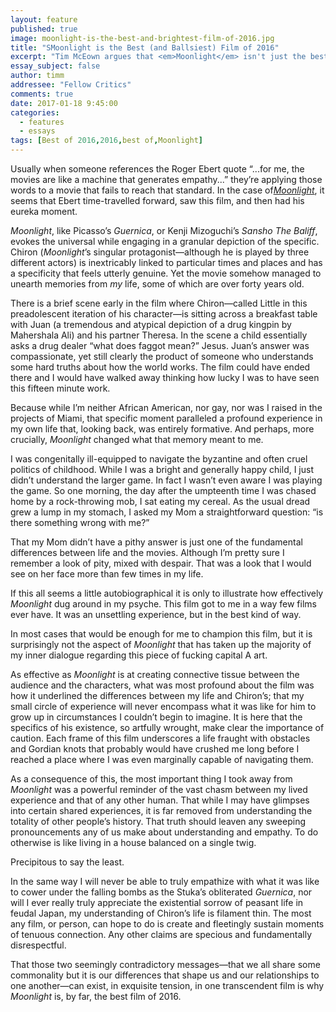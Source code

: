 ```yaml
---
layout: feature
published: true
image: moonlight-is-the-best-and-brightest-film-of-2016.jpg
title: "SMoonlight is the Best (and Ballsiest) Film of 2016"
excerpt: "Tim McEown argues that <em>Moonlight</em> isn't just the best film of 2016, but a piece of great \"capital A\" art."
essay_subject: false
author: timm
addressee: "Fellow Critics"
comments: true
date: 2017-01-18 9:45:00
categories:
  - features
  - essays
tags: [Best of 2016,2016,best of,Moonlight]
---
```

Usually when someone references the Roger Ebert quote “...for me, the movies are like a machine that generates empathy...” they’re applying those words to a movie that fails to reach that standard. In the case of[_Moonlight_](http://www.dearcastandcrew.com/content/2016/11/3/moonlight.html), it seems that Ebert time-travelled forward, saw this film, and then had his eureka moment. 

_Moonlight_, like Picasso’s _Guernica_, or Kenji Mizoguchi’s _Sansho The Baliff_, evokes the universal while engaging in a granular depiction of the specific. Chiron (_Moonlight_’s singular protagonist—although he is played by three different actors) is inextricably linked to particular times and places and has a specificity that feels utterly genuine. Yet the movie somehow managed to unearth memories from _my_ life, some of which are over forty years old.

There is a brief scene early in the film where Chiron—called Little in this preadolescent iteration of his character—is sitting across a breakfast table with Juan (a tremendous and atypical depiction of a drug kingpin by Mahershala Ali) and his partner Theresa. In the scene a child essentially asks a drug dealer “what does faggot mean?” Jesus. Juan’s answer was compassionate, yet still clearly the product of someone who understands some hard truths about how the world works. The film could have ended there and I would have walked away thinking how lucky I was to have seen this fifteen minute work.  

Because while I’m neither African American, nor gay, nor was I raised in the projects of Miami, that specific moment paralleled a profound experience in my own life that, looking back, was entirely formative. And perhaps, more crucially, _Moonlight_ changed what that memory meant to me.

I was congenitally ill-equipped to navigate the byzantine and often cruel politics of childhood. While I was a bright and generally happy child, I just didn’t understand the larger game. In fact I wasn’t even aware I was playing the game. So one morning, the day after the umpteenth time I was chased home by a rock-throwing mob, I sat eating my cereal. As the usual dread grew a lump in my stomach, I asked my Mom a straightforward question: “is there something wrong with me?”

That my Mom didn’t have a pithy answer is just one of the fundamental differences between life and the movies. Although I’m pretty sure I remember a look of pity, mixed with despair. That was a look that I would see on her face more than few times in my life. 

If this all seems a little autobiographical it is only to illustrate how effectively _Moonlight_ dug around in my psyche. This film got to me in a way few films ever have. It was an unsettling experience, but in the best kind of way.

In most cases that would be enough for me to champion this film, but it is surprisingly not the aspect of _Moonlight_ that has taken up the majority of my inner dialogue regarding this piece of fucking capital A art.

As effective as _Moonlight_ is at creating connective tissue between the audience and the characters, what was most profound about the film was how it underlined the differences between my life and Chiron’s; that my small circle of experience will never encompass what it was like for him to grow up in circumstances I couldn’t begin to imagine. It is here that the specifics of his existence, so artfully wrought, make clear the importance of caution. Each frame of this film underscores a life fraught with obstacles and Gordian knots that probably would have crushed me long before I reached a place where I was even marginally capable of navigating them.

As a consequence of this, the most important thing I took away from _Moonlight_ was a powerful reminder of the vast chasm between my lived experience and that of any other human. That while I may have glimpses into certain shared experiences, it is far removed from understanding the totality of other people’s history. That truth should leaven any sweeping pronouncements any of us make about understanding and empathy. To do otherwise is like living in a house balanced on a single twig.

Precipitous to say the least.

In the same way I will never be able to truly empathize with what it was like to cower under the falling bombs as the Stuka’s obliterated _Guernica_, nor will I ever really truly appreciate the existential sorrow of peasant life in feudal Japan, my understanding of Chiron’s life is filament thin. The most any film, or person, can hope to do is create and fleetingly sustain moments of tenuous connection. Any other claims are specious and fundamentally disrespectful.

That those two seemingly contradictory messages—that we all share some commonality but it is our differences that shape us and our relationships to one another—can exist, in exquisite tension, in one transcendent film is why _Moonlight_ is, by far, the best film of 2016.